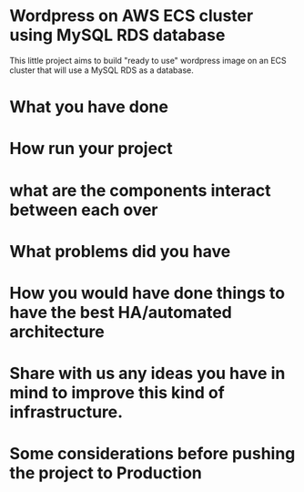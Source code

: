 # Wordpress on AWS ECS cluster using MySQL RDS database
This little project aims to build "ready to use" wordpress image on an ECS cluster that will use a MySQL RDS as a database.



# What you have done

# How run your project

# what are the components interact between each over

# What problems did you have

# How you would have done things to have the best HA/automated architecture

# Share with us any ideas you have in mind to improve this kind of infrastructure.


# Some considerations before pushing the project to Production 




